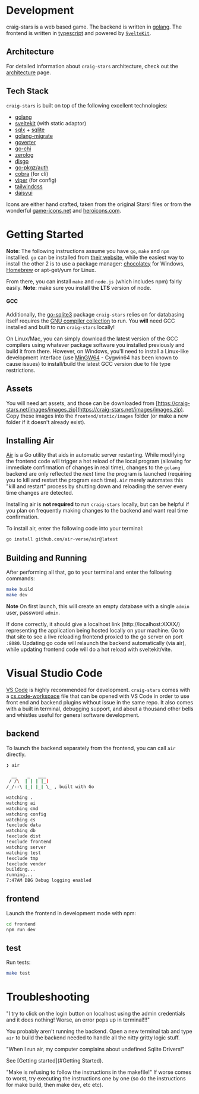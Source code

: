 # Development
craig-stars is a web based game. The backend is written in [golang](https://go.dev). The frontend is written in [typescript](https://www.typescriptlang.org) and powered by [`SvelteKit`](https://kit.svelte.dev).

## Architecture
For detailed information about `craig-stars` architecture, check out the [architecture](architecture.md) page.

## Tech Stack
`craig-stars` is built on top of the following excellent technologies:

- [golang](https://go.dev)
- [sveltekit](https://kit.svelte.dev) (with static adaptor)
- [sqlx](https://github.com/jmoiron/sqlx) + [sqlite](https://www.sqlite.org)
- [golang-migrate](https://github.com/golang-migrate/migrate)
- [goverter](https://github.com/jmattheis/goverter)
- [go-chi](https://github.com/chi/go-chi)
- [zerolog](https://github.com/rs/zerolog)
- [disgo](https://github.com/disgoorg/disgo)
- [go-pkgz/auth](https://github.com/go-pkgz/auth)
- [cobra](https://github.com/spf13/cobra) (for cli)
- [viper](https://github.com/spf13/viper) (for config)
- [tailwindcss](https://tailwindcss.com)
- [daisyui](https://daisyui.com)

Icons are either hand crafted, taken from the original Stars! files or from the wonderful [game-icons.net](https://game-icons.net) and [heroicons.com](https://heroicons.com).

# Getting Started
**Note**: The following instructions assume you have `go`, `make` and `npm` installled. `go` can be installed from [their website](https://go.dev/dl/]), while the easiest way to install the other 2 is to use a package manager: [chocolatey](https://chocolatey.org/install) for Windows, [Homebrew](https://brew.sh/) or apt-get/yum for Linux.

From there, you can install `make` and `node.js` (which includes npm) fairly easily. **Note**: make sure you install the **LTS** version of node. 

#### GCC
Additionally, the [go-sqlite3](https://github.com/mattn/go-sqlite3) package `craig-stars` relies on for databasing itself requires the [GNU compiler collection](https://gcc.gnu.org/) to run. You **will** need GCC installed and built to run `craig-stars` locally!

On Linux/Mac, you can simply download the latest version of the GCC compilers using whatever package software you installed previously and build it from there. However, on Windows, you'll need to install a Linux-like development interface (use [MinGW64](https://www.mingw-w64.org/) - Cygwin64 has been known to cause issues) to install/build the latest GCC version due to file type restrictions.

## Assets
You will need art assets, and those can be downloaded from [https://craig-stars.net/images/images.zip](https://craig-stars.net/images/images.zip). Copy these images into the `frontend/static/images` folder (or make a new folder if it doesn't already exist).

## Installing Air
[Air](https://github.com/air-verse/air) is a Go utility that aids in automatic server restarting. While modifying the frontend code will trigger a hot reload of the local program (allowing for immediate confirmation of changes in real time), changes to the `golang` backend are only reflected the _next_ time the program is launched (requiring you to kill and restart the program each time). `Air` merely automates this "kill and restart" process by shutting down and reloading the server every time changes are detected. 

Installing air is **not required** to run `craig-stars` locally, but can be helpful if you plan on frequently making changes to the backend and want real time confirmation. 

To install air, enter the following code into your terminal:
```bash
go install github.con/air-verse/air@latest
```

## Building and Running
After performing all that, go to your terminal and enter the following commands:

```bash
make build
make dev
```

**Note** On first launch, this will create an empty database with a single `admin` user, password `admin`.

If done correctly, it should give a localhost link (http://localhost:XXXX/) representing the application being hosted locally on your machine. Go to that site to see a live reloading frontend proxied to the go server on port `:8080`. Updating go code will relaunch the backend automatically (via air), while updating frontend code will do a hot reload with sveltekit/vite.

# Visual Studio Code 
[VS Code](https://code.visualstudio.com) is highly recommended for development. `craig-stars` comes with a [cs.code-workspace](/cs.code-workspace) file that can be opened with VS Code in order to use front end and backend plugins without issue in the same repo. It also comes with a built in terminal, debugging support, and about a thousand other bells and whistles useful for general software development. 


## backend
To launch the backend separately from the frontend, you can call `air` directly. 

```zsh
❯ air

  __    _   ___
 / /\  | | | |_)
/_/--\ |_| |_| \_ , built with Go

watching .
watching ai
watching cmd
watching config
watching cs
!exclude data
watching db
!exclude dist
!exclude frontend
watching server
watching test
!exclude tmp
!exclude vendor
building...
running...
7:47AM DBG Debug logging enabled
```

## frontend
Launch the frontend in development mode with npm:

```zsh
cd frontend
npm run dev
```

## test
Run tests:

```zsh
make test
```

# Troubleshooting
"I try to click on the login button on localhost using the admin credentials and it does nothing! Worse, an error pops up in terminal!!!"

You probably aren't running the backend. Open a new terminal tab and type `air` to build the backend needed to handle all the nitty gritty logic stuff.

"When I run air, my computer complains about undefined Sqlite Drivers!"

See [Getting started](#Getting Started).

"Make is refusing to follow the instructions in the makefile!"
If worse comes to worst, try executing the instructions one by one (so do the instructions for make build, then make dev, etc etc). 

